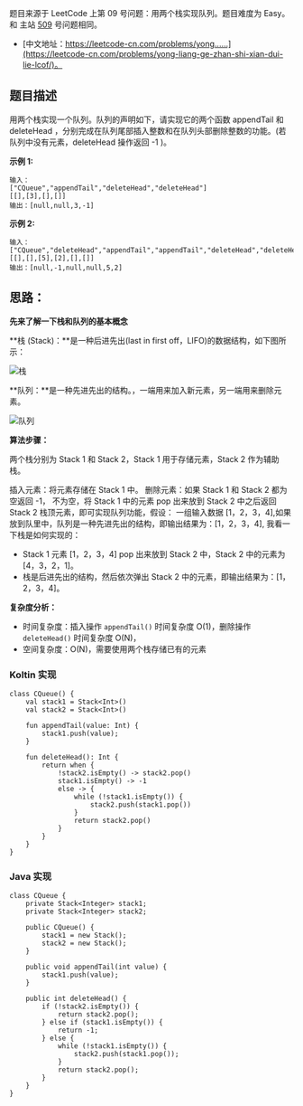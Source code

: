 题目来源于 LeetCode 上第 09 号问题：用两个栈实现队列。题目难度为 Easy。和 主站 [509](https://leetcode-cn.com/problems/fibonacci-number/) 号问题相同。

* [中文地址：https://leetcode-cn.com/problems/yong......](https://leetcode-cn.com/problems/yong-liang-ge-zhan-shi-xian-dui-lie-lcof/)。

## 题目描述

用两个栈实现一个队列。队列的声明如下，请实现它的两个函数 appendTail 和 deleteHead ，分别完成在队列尾部插入整数和在队列头部删除整数的功能。(若队列中没有元素，deleteHead 操作返回 -1 )。

**示例 1:**

```
输入：
["CQueue","appendTail","deleteHead","deleteHead"]
[[],[3],[],[]]
输出：[null,null,3,-1]
```

**示例 2:**

```
输入：
["CQueue","deleteHead","appendTail","appendTail","deleteHead","deleteHead"]
[[],[],[5],[2],[],[]]
输出：[null,-1,null,null,5,2]
```

## 思路：

**先来了解一下栈和队列的基本概念**

**栈 (Stack)：**是一种后进先出(last in first off，LIFO)的数据结构，如下图所示：

![栈](http://cdn.51git.cn/2020-06-14-栈.gif)



**队列：**是一种先进先出的结构。，一端用来加入新元素，另一端用来删除元素。

![队列](http://cdn.51git.cn/2020-06-14-队列.gif)


**算法步骤：**

两个栈分别为 Stack 1 和 Stack 2，Stack 1 用于存储元素，Stack 2 作为辅助栈。

插入元素：将元素存储在 Stack 1 中。
删除元素：如果 Stack 1 和 Stack 2 都为空返回 -1， 不为空，将 Stack 1 中的元素 pop 出来放到 Stack 2 中之后返回 Stack 2 栈顶元素，即可实现队列功能，假设： 一组输入数据 [1，2，3，4],如果放到队里中，队列是一种先进先出的结构，即输出结果为：[1，2，3，4], 我看一下栈是如何实现的：

 * Stack 1 元素 [1，2，3，4] pop 出来放到 Stack 2 中，Stack 2 中的元素为 [4，3，2，1]。
 * 栈是后进先出的结构，然后依次弹出 Stack 2 中的元素，即输出结果为：[1， 2，3，4]。

**复杂度分析：**

* 时间复杂度：插入操作 `appendTail()` 时间复杂度 O(1)，删除操作 `deleteHead()` 时间复杂度 O(N)，
* 空间复杂度：O(N)，需要使用两个栈存储已有的元素

<!-- tabs:start -->

### **Koltin 实现**

```
class CQueue() {
    val stack1 = Stack<Int>()
    val stack2 = Stack<Int>()

    fun appendTail(value: Int) {
        stack1.push(value);
    }

    fun deleteHead(): Int {
        return when {
            !stack2.isEmpty() -> stack2.pop()
            stack1.isEmpty() -> -1
            else -> {
                while (!stack1.isEmpty()) {
                    stack2.push(stack1.pop())
                }
                return stack2.pop()
            }
        }
    }
}
```

### **Java 实现**

```
class CQueue {
    private Stack<Integer> stack1;
    private Stack<Integer> stack2;

    public CQueue() {
        stack1 = new Stack();
        stack2 = new Stack();
    }

    public void appendTail(int value) {
        stack1.push(value);
    }

    public int deleteHead() {
        if (!stack2.isEmpty()) {
            return stack2.pop();
        } else if (stack1.isEmpty()) {
            return -1;
        } else {
            while (!stack1.isEmpty()) {
                stack2.push(stack1.pop());
            }
            return stack2.pop();
        }
    }
}
```


<!-- tabs:end -->

